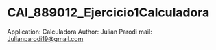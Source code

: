 # CAI_889012_Ejercicio1Calculadora

Application: Calculadora
Author: Julian Parodi
mail: Julianparodi19@gmail.com
